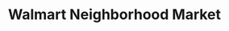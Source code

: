 ---
title: "Walmart Neighborhood Market"
url: /spring-hill/walmart-neighborhood-market/
shop: Supermarkt
---